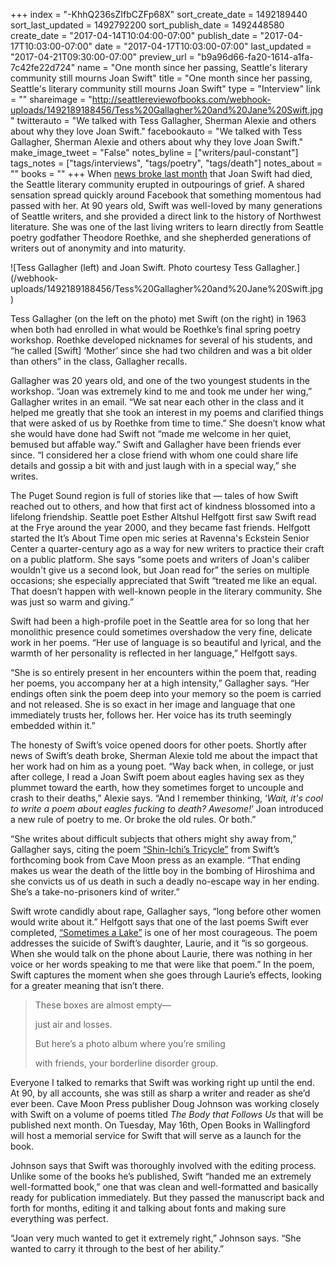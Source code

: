 +++
index = "-KhhQ236sZIfbCZFp68X"
sort_create_date = 1492189440
sort_last_updated = 1492792200
sort_publish_date = 1492448580
create_date = "2017-04-14T10:04:00-07:00"
publish_date = "2017-04-17T10:03:00-07:00"
date = "2017-04-17T10:03:00-07:00"
last_updated = "2017-04-21T09:30:00-07:00"
preview_url = "b9a96d66-fa20-1614-a1fa-7c42fe22d724"
name = "One month since her passing, Seattle's literary community still mourns Joan Swift"
title = "One month since her passing, Seattle's literary community still mourns Joan Swift"
type = "Interview"
link = ""
shareimage = "http://seattlereviewofbooks.com/webhook-uploads/1492189188456/Tess%20Gallagher%20and%20Jane%20Swift.jpg"
twitterauto = "We talked with Tess Gallagher, Sherman Alexie and others about why they love Joan Swift."
facebookauto = "We talked with Tess Gallagher, Sherman Alexie and others about why they love Joan Swift."
make_image_tweet = "False"
notes_byline = ["writers/paul-constant"]
tags_notes = ["tags/interviews", "tags/poetry", "tags/death"]
notes_about = ""
books = ""
+++
When [news broke last month](http://www.seattlereviewofbooks.com/notes/2017/03/17/a-sad-day-for-northwest-poetry-joan-swift-has-died/) that Joan Swift had died, the Seattle literary community erupted in outpourings of grief.  A shared sensation spread quickly around Facebook that something momentous had passed with her. At 90 years old, Swift was well-loved by many generations of Seattle writers, and she provided a direct link to the history of Northwest literature. She was one of the last living writers to learn directly from Seattle poetry godfather Theodore Roethke, and she shepherded generations of writers out of anonymity and into maturity.

<p class="image-left">![Tess Gallagher (left) and Joan Swift. Photo courtesy Tess Gallagher.](/webhook-uploads/1492189188456/Tess%20Gallagher%20and%20Jane%20Swift.jpg)</p>

Tess Gallagher (on the left on the photo) met Swift (on the right) in 1963 when both had enrolled in what would be Roethke’s final spring poetry workshop. Roethke developed nicknames for several of his students, and “he called [Swift] ‘Mother’ since she had two children and was a bit older than others” in the class, Gallagher recalls. 

Gallagher was 20 years old, and one of the two youngest students in the workshop.  “Joan was extremely kind to me and took me under her wing,” Gallagher writes in an email. “We sat near each other in the class and it helped me greatly that she took an interest in my poems and clarified things that were asked of us by Roethke from time to time.” She doesn’t know what she would have done had Swift not “made me welcome in her quiet, bemused but affable way.” Swift and Gallagher have been friends ever since. “I considered her a close friend with whom one could share life details and gossip a bit with and just laugh with in a special way,” she writes.

The Puget Sound region is full of stories like that — tales of how Swift reached out to others, and how that first act of kindness blossomed into a lifelong friendship. Seattle poet Esther Altshul Helfgott first saw Swift read at the Frye around the year 2000, and they became fast friends. Helfgott started the It’s About Time open mic series at Ravenna's Eckstein Senior Center a quarter-century ago as a way for new writers to practice their craft on a public platform. She says “some poets and writers of Joan's caliber wouldn't give us a second look, but Joan read for” the series on multiple occasions; she especially appreciated that Swift “treated me like an equal. That doesn’t happen with well-known people in the literary community. She was just so warm and giving.”

Swift had been a high-profile poet in the Seattle area for so long that her monolithic presence could sometimes overshadow the very fine, delicate work in her poems. “Her use of language is so beautiful and lyrical, and the warmth of her personality is reflected in her language,” Helfgott says. 

“She is so entirely present in her encounters within the poem that, reading her poems, you accompany her at a high intensity,” Gallagher says. “Her endings often sink the poem deep into your memory so the poem is carried and not released. She is so exact in her image and language that one immediately trusts her, follows her. Her voice has its truth seemingly embedded within it.”

The honesty of Swift’s voice opened doors for other poets. Shortly after news of Swift’s death broke, Sherman Alexie told me about the impact that her work had on him as a young poet. “Way back when, in college, or just after college, I read a Joan Swift poem about eagles having sex as they plummet toward the earth, how they sometimes forget to uncouple and crash to their deaths,” Alexie says. “And I remember thinking, ‘*Wait, it's cool to write a poem about eagles fucking to death? Awesome!*’ Joan introduced a new rule of poetry to me. Or broke the old rules. Or both.”

“She writes about difficult subjects that others might shy away from,” Gallagher says, citing the poem [“Shin-Ichi’s Tricycle”](http://www.seattlereviewofbooks.com/notes/2017/04/11/shin-ichis-tricycle/)  from Swift’s forthcoming book from Cave Moon press as an example. “That ending makes us wear the death of the little boy in the bombing of Hiroshima and she convicts us of us death in such a deadly no-escape way in her ending.  She’s a take-no-prisoners kind of writer.”

Swift wrote candidly about rape, Gallagher says, “long before other women would write about it.” Helfgott says that one of the last poems Swift ever completed, [“Sometimes a Lake”]( http://www.poetrynw.org/joan-swift-sometimes-a-lake/) is one of her most courageous. The poem addresses the suicide of Swift’s daughter, Laurie, and it “is so gorgeous. When she would talk on the phone about Laurie, there was nothing in her voice or her words speaking to me that were like that poem.” In the poem, Swift captures the moment when she goes through Laurie’s effects, looking for a greater meaning that isn’t there.

<blockquote><p class="noindent">These boxes are almost empty—</p>
<p class="noindent">just air and losses.</p>
<p class="noindent">But here’s a photo album where you’re smiling</p>
<p class="noindent">with friends, your borderline disorder group.</p></blockquote>

Everyone I talked to remarks that Swift was working right up until the end. At 90, by all accounts, she was still as sharp a writer and reader as she’d ever been. Cave Moon Press publisher Doug Johnson was working closely with Swift on a volume of poems titled *The Body that Follows Us* that will be published next month. On Tuesday, May 16th, Open Books in Wallingford will host a memorial service for Swift that will serve as a launch for the book.

Johnson says that Swift was thoroughly involved with the editing process. Unlike some of the books he’s published, Swift “handed me an extremely well-formatted book,” one that was clean and well-formatted and basically ready for publication immediately. But they passed the manuscript back and forth for months, editing it and talking about fonts and making sure everything was perfect. 

“Joan very much wanted to get it extremely right,” Johnson says. “She wanted to carry it through to the best of her ability.”